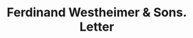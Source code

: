---
doi: 10.7916/D8VT3436
date_other: '1904'
date_other_textual: '1904'
form: correspondence
genre:
- Letters (correspondence)
name:
- Ferdinand Westheimer & Sons
object_in_context_url: https://biggert.cul.columbia.edu/items/view/ave_biggert_00697
subject_hierarchical_geographic:
- St. Joseph, Missouri, United States
subject_name:
- Ferdinand Westheimer & Sons
title: Ferdinand Westheimer & Sons. Letter
sort_title: Ferdinand Westheimer & Sons. Letter
call_number: ave_biggert_00697
coordinates:
- 39.75805555555556,-94.83666666666666
pid: ave_biggert_00697
identifiers: ave_biggert_00697
thumbnail: https://derivativo-3.library.columbia.edu/iiif/2/ldpd:345551/full/!256,256/0/native.jpg
permalink: "/biggert/ave_biggert_00697/"
layout: iiif-image-page
---